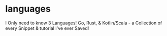 # languages
I Only need to know 3 Languages! Go, Rust, &amp; Kotlin/Scala - a Collection of every Snippet &amp; tutorial I've ever Saved!
